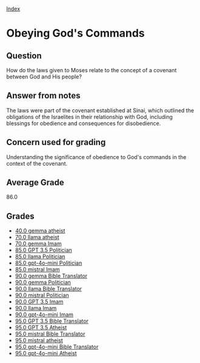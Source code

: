 
[Index](../index.md)
# Obeying God's Commands
## Question
How do the laws given to Moses relate to the concept of a covenant between God and His people?

## Answer from notes
The laws were part of the covenant established at Sinai, which outlined the obligations of the Israelites in their relationship with God, including blessings for obedience and consequences for disobedience.

## Concern used for grading
Understanding the significance of obedience to God's commands in the context of the covenant.

## Average Grade
86.0

## Grades
 * [40.0 gemma atheist](../answers/gemma_atheist/Obeying_God's_Commands.md)
 * [70.0 llama atheist](../answers/llama_atheist/Obeying_God's_Commands.md)
 * [70.0 gemma Imam](../answers/gemma_Imam/Obeying_God's_Commands.md)
 * [85.0 GPT 3.5 Politician](../answers/GPT_3.5_Politician/Obeying_God's_Commands.md)
 * [85.0 llama Politician](../answers/llama_Politician/Obeying_God's_Commands.md)
 * [85.0 gpt-4o-mini Politician](../answers/gpt-4o-mini_Politician/Obeying_God's_Commands.md)
 * [85.0 mistral Imam](../answers/mistral_Imam/Obeying_God's_Commands.md)
 * [90.0 gemma Bible Translator](../answers/gemma_Bible_Translator/Obeying_God's_Commands.md)
 * [90.0 gemma Politician](../answers/gemma_Politician/Obeying_God's_Commands.md)
 * [90.0 llama Bible Translator](../answers/llama_Bible_Translator/Obeying_God's_Commands.md)
 * [90.0 mistral Politician](../answers/mistral_Politician/Obeying_God's_Commands.md)
 * [90.0 GPT 3.5 Imam](../answers/GPT_3.5_Imam/Obeying_God's_Commands.md)
 * [90.0 llama Imam](../answers/llama_Imam/Obeying_God's_Commands.md)
 * [90.0 gpt-4o-mini Imam](../answers/gpt-4o-mini_Imam/Obeying_God's_Commands.md)
 * [95.0 GPT 3.5 Bible Translator](../answers/GPT_3.5_Bible_Translator/Obeying_God's_Commands.md)
 * [95.0 GPT 3.5 Atheist](../answers/GPT_3.5_Atheist/Obeying_God's_Commands.md)
 * [95.0 mistral Bible Translator](../answers/mistral_Bible_Translator/Obeying_God's_Commands.md)
 * [95.0 mistral atheist](../answers/mistral_atheist/Obeying_God's_Commands.md)
 * [95.0 gpt-4o-mini Bible Translator](../answers/gpt-4o-mini_Bible_Translator/Obeying_God's_Commands.md)
 * [95.0 gpt-4o-mini Atheist](../answers/gpt-4o-mini_Atheist/Obeying_God's_Commands.md)
